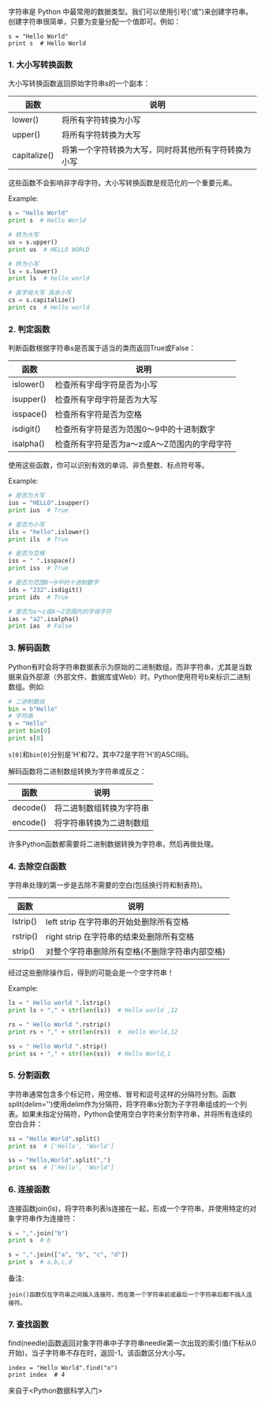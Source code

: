 字符串是 Python 中最常用的数据类型。我们可以使用引号('或")来创建字符串。
创建字符串很简单，只要为变量分配一个值即可。例如：
```
s = "Hello World"
print s  # Hello World
```
### 1. 大小写转换函数

大小写转换函数返回原始字符串s的一个副本：

函数|说明
---|---
lower()|将所有字符转换为小写
upper()|将所有字符转换为大写
capitalize()|将第一个字符转换为大写，同时将其他所有字符转换为小写

这些函数不会影响非字母字符。大小写转换函数是规范化的一个重要元素。

Example:
```Python
s = "Hello World"
print s  # Hello World

# 转为大写
us = s.upper()
print us  # HELLO WORLD

# 转为小写
ls = s.lower()
print ls  # hello world

# 首字母大写 其余小写
cs = s.capitalize()
print cs  # Hello world
```

### 2. 判定函数

判断函数根据字符串s是否属于适当的类而返回True或False：

函数|说明
---|---
islower()|检查所有字母字符是否为小写
isupper()|检查所有字母字符是否为大写
isspace()|检查所有字符是否为空格
isdigit()|检查所有字符是否为范围0～9中的十进制数字
isalpha()|检查所有字符是否为a～z或A～Z范围内的字母字符

使用这些函数，你可以识别有效的单词、非负整数、标点符号等。

Example:
```Python
# 是否为大写
ius = "HELLO".isupper()
print ius  # True

# 是否为小写
ils = "hello".islower()
print ils  # True

# 是否为空格
iss = " ".isspace()
print iss  # True

# 是否为范围0～9中的十进制数字
ids = "232".isdigit()
print ids  # True

# 是否为a～z或A～Z范围内的字母字符
ias = "a2".isalpha()
print ias  # False
```

### 3. 解码函数

Python有时会将字符串数据表示为原始的二进制数组，而非字符串，尤其是当数据来自外部源（外部文件、数据库或Web）时。Python使用符号b来标识二进制数组。例如:
```Python
# 二进制数组
bin = b"Hello"
# 字符串  
s = "Hello"
print bin[0]
print s[0]
```
`s[0]`和`bin[0]`分别是'H'和72，其中72是字符'H'的ASCII码。

解码函数将二进制数组转换为字符串或反之：

函数|说明
---|---
decode()|将二进制数组转换为字符串
encode()|将字符串转换为二进制数组

许多Python函数都需要将二进制数据转换为字符串，然后再做处理。

### 4. 去除空白函数

字符串处理的第一步是去除不需要的空白(包括换行符和制表符)。

函数|说明
---|---
lstrip()|left strip 在字符串的开始处删除所有空格
rstrip()|right strip 在字符串的结束处删除所有空格
strip()|对整个字符串删除所有空格(不删除字符串内部空格)

经过这些删除操作后，得到的可能会是一个空字符串！

Example:
```Python
ls = " Hello world ".lstrip()
print ls + "," + str(len(ls))  # Hello world ,12

rs = " Hello World ".rstrip()
print rs + "," + str(len(rs))  #  Hello World,12

ss = " Hello World ".strip()
print ss + "," + str(len(ss))  # Hello World,1
```
### 5. 分割函数

字符串通常包含多个标记符，用空格、冒号和逗号这样的分隔符分割。函数split(delim='')使用delim作为分隔符，将字符串s分割为子字符串组成的一个列表。如果未指定分隔符，Python会使用空白字符来分割字符串，并将所有连续的空白合并：
```Python
ss = "Hello World".split()
print ss  # ['Hello', 'World']

ss = "Hello,World".split(",")
print ss  # ['Hello', 'World']
```

### 6. 连接函数

连接函数join(ls)，将字符串列表ls连接在一起，形成一个字符串，并使用特定的对象字符串作为连接符：
```Python
s = ",".join("b")
print s  # b

s = ",".join(["a", "b", "c", "d"])
print s  # a,b,c,d
```

备注:
```
join()函数仅在字符串之间插入连接符，而在第一个字符串前或最后一个字符串后都不插入连接符。
```

### 7. 查找函数

find(needle)函数返回对象字符串中子字符串needle第一次出现的索引值(下标从0开始)，当子字符串不存在时，返回-1。该函数区分大小写。
```
index = "Hello World".find("o")
print index  # 4
```



来自于<Python数据科学入门>
